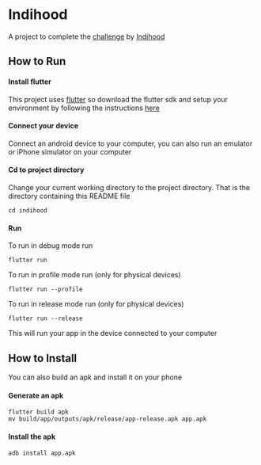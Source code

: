 # Indihood
A project to complete the [challenge](https://www.hackerearth.com/challenges/test/indihood-frontend-engineering-challenge-gaurav-gupta-072020/problems/5f559b7f1f11416d9a52874228248ed8/) by [Indihood](https://www.indihood.com)

## How to Run
#### Install flutter
This project uses [flutter](https://flutter.dev/) so download the flutter sdk and setup your environment by following the instructions [here](https://flutter.dev/docs/get-started/install)
#### Connect your device
Connect an android device to your computer, you can also run an emulator or iPhone simulator on your computer
#### Cd to project directory
Change your current working directory to the project directory. That is the directory containing this README file
```
cd indihood
```
#### Run
To run in debug mode run
```
flutter run
```
To run in profile mode run (only for physical devices)
```
flutter run --profile
```
To run in release mode run (only for physical devices)
```
flutter run --release
```
This will run your app in the device connected to your computer

## How to Install
You can also build an apk and install it on your phone
#### Generate an apk
```
flutter build apk
mv build/app/outputs/apk/release/app-release.apk app.apk
```
#### Install the apk
```
adb install app.apk
```